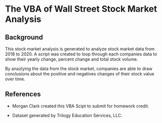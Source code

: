 # The VBA of Wall Street Stock Market Analysis 

## Background

This stock market analysis is generated to analyze stock market data from 2018 to 2020. A script was created to loop through each companies data to show their yearly change, percent change and total stock volume. 

By anazlying the data from the stock market, companies are able to draw conclusions about the positive and negatives changes of their stock value over time. 

## References 

* Morgan Clark created this VBA Scipt to submit for homework credit.

* Dataset generated by Trilogy Education Services, LLC. 


